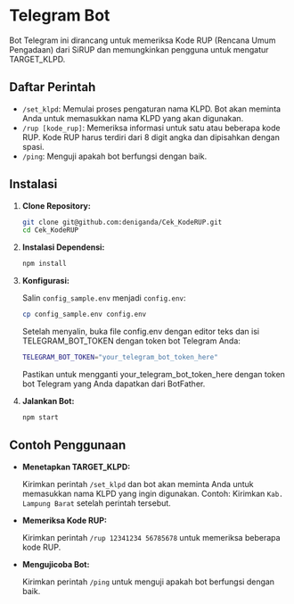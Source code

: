 # Telegram Bot

Bot Telegram ini dirancang untuk memeriksa Kode RUP (Rencana Umum Pengadaan) dari SiRUP dan memungkinkan pengguna untuk mengatur TARGET_KLPD.

## Daftar Perintah

- `/set_klpd`: Memulai proses pengaturan nama KLPD. Bot akan meminta Anda untuk memasukkan nama KLPD yang akan digunakan.
- `/rup [kode_rup]`: Memeriksa informasi untuk satu atau beberapa kode RUP. Kode RUP harus terdiri dari 8 digit angka dan dipisahkan dengan spasi.
- `/ping`: Menguji apakah bot berfungsi dengan baik.

## Instalasi

1. **Clone Repository:**

   ```bash
   git clone git@github.com:deniganda/Cek_KodeRUP.git
   cd Cek_KodeRUP

2. **Instalasi Dependensi:**
   
   ```bash
   npm install

3. **Konfigurasi:**
   
     Salin `config_sample.env` menjadi `config.env`:
  
   ```bash
   cp config_sample.env config.env
   ```

   Setelah menyalin, buka file config.env dengan editor teks dan isi TELEGRAM_BOT_TOKEN dengan token bot Telegram Anda:

   ```bash
   TELEGRAM_BOT_TOKEN="your_telegram_bot_token_here"
   ```
   Pastikan untuk mengganti your_telegram_bot_token_here dengan token bot Telegram yang Anda dapatkan dari BotFather.

   
4. **Jalankan Bot:**
  
   ```bash
   npm start

## Contoh Penggunaan

- **Menetapkan TARGET_KLPD:**

  Kirimkan perintah `/set_klpd` dan bot akan meminta Anda untuk memasukkan nama KLPD yang ingin digunakan. Contoh: Kirimkan `Kab. Lampung Barat` setelah perintah tersebut.

- **Memeriksa Kode RUP:**

  Kirimkan perintah `/rup 12341234 56785678` untuk memeriksa beberapa kode RUP.

- **Mengujicoba Bot:**

  Kirimkan perintah `/ping` untuk menguji apakah bot berfungsi dengan baik.

